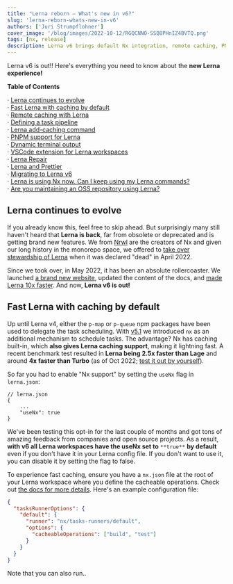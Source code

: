 ```yaml
---
title: "Lerna reborn — What's new in v6?"
slug: 'lerna-reborn-whats-new-in-v6'
authors: ['Juri Strumpflohner']
cover_image: '/blog/images/2022-10-12/RGQCNNO-SSQ8PHnIZ4BVTQ.png'
tags: [nx, release]
description: Lerna v6 brings default Nx integration, remote caching, PNPM support, dynamic terminal output, and improved task management to speed up your monorepo builds.
---
```


Lerna v6 is out!! Here's everything you need to know about the **new Lerna experience!**

**Table of Contents**

· [Lerna continues to evolve](#lerna-continues-to-evolve)  
· [Fast Lerna with caching by default](#fast-lerna-with-caching-by-default)  
· [Remote caching with Lerna](#remote-caching-with-lerna)  
· [Defining a task pipeline](#defining-a-task-pipeline)  
· [Lerna add-caching command](#lerna-addcaching-command)  
· [PNPM support for Lerna](#pnpm-support-for-lerna)  
· [Dynamic terminal output](#dynamic-terminal-output)  
· [VSCode extension for Lerna workspaces](#vscode-extension-for-lerna-workspaces)  
· [Lerna Repair](#lerna-repair)  
· [Lerna and Prettier](#lerna-and-prettier)  
· [Migrating to Lerna v6](#migrating-to-lerna-v6)  
· [Lerna is using Nx now. Can I keep using my Lerna commands?](#lerna-is-using-nx-now-can-i-keep-using-my-lerna-commands)  
· [Are you maintaining an OSS repository using Lerna?](#are-you-maintaining-an-oss-repository-using-lerna)

## Lerna continues to evolve

If you already know this, feel free to skip ahead. But surprisingly many still haven't heard that **Lerna is back**, far from obsolete or deprecated and is getting brand new features. We from [Nrwl](/company) are the creators of Nx and given our long history in the monorepo space, we offered to [take over stewardship of Lerna](/blog/lerna-is-dead-long-live-lerna) when it was declared "dead" in April 2022.

Since we took over, in May 2022, it has been an absolute rollercoaster. We launched [a brand new website](https://lerna.js.org/), updated the content of the docs, and [made Lerna 10x faster](/blog/lerna-used-to-walk-now-it-can-fly). And now, **Lerna v6 is out!**

## Fast Lerna with caching by default

Up until Lerna v4, either the `p-map` or `p-queue` npm packages have been used to delegate the task scheduling. With [v5.1](/blog/lerna-used-to-walk-now-it-can-fly) we introduced `nx` as an additional mechanism to schedule tasks. The advantage? Nx has caching built-in, which **also gives Lerna caching support**, making it lightning fast. A recent benchmark test resulted in **Lerna being 2.5x faster than Lage** and around **4x faster than Turbo** (as of Oct 2022; [test it out by yourself](https://github.com/vsavkin/large-monorepo)).

So far you had to enable "Nx support" by setting the `useNx` flag in `lerna.json`:

```
// lerna.json
{
    ...
    "useNx": true
}
```

We've been testing this opt-in for the last couple of months and got tons of amazing feedback from companies and open source projects. As a result, **with v6 all Lerna workspaces have the useNx set to** `**true**` **by default** even if you don't have it in your Lerna config file. If you don't want to use it, you can disable it by setting the flag to false.

To experience fast caching, ensure you have a `nx.json` file at the root of your Lerna workspace where you define the cacheable operations. Check out [the docs for more details](https://lerna.js.org/docs/features/cache-tasks). Here's an example configuration file:

```json
{
  "tasksRunnerOptions": {
    "default": {
      "runner": "nx/tasks-runners/default",
      "options": {
        "cacheableOperations": ["build", "test"]
      }
    }
  }
}
```

Note that you can also run..

```

```
